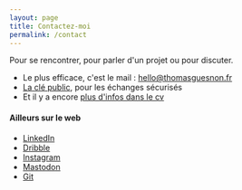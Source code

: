 ```yaml
---
layout: page
title: Contactez-moi
permalink: /contact
---
```

Pour se rencontrer, pour parler d'un projet ou pour discuter.

- Le plus efficace, c'est le mail : [hello@thomasguesnon.fr](mailto:hello@thomasguesnon.fr)
- [La clé public](https://platform.thomasguesnon.net/gpg/), pour les échanges sécurisés
- Et il y a encore [plus d'infos dans le cv](https://platform.thomasguesnon.net/cv/cv-thomasguesnon.pdf)

#### Ailleurs sur le web ####

- [LinkedIn](https://www.linkedin.com/in/thomas-guesnon/)
- [Dribble](https://dribbble.com/patjennings)
- [Instagram](https://www.instagram.com/thomas.guesnon/)
- [Mastodon](https://mastodon.social/@patjennings)
- [Git](https://framagit.org/patjennings)


